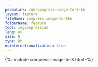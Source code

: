 ```yaml
---
permalink: /uk/compress-image-to-8-kb
layout: feature
fileName: compress-image-to-8kb
folderName: feature
tool: imgcompression
lang: uk
size: 8
type: kb
nointernationalization: true
---
```

{%- include compress-image-to-X.html -%}
      